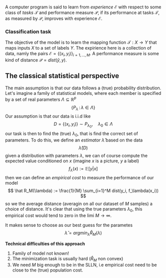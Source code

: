 
A computer program is said to learn from _experience_ $\mathcal{E}$ with respect to some class of _tasks_ $\mathcal{T}$  and performance measure $\mathcal{P}$, if its performance at tasks $\mathcal{T}$, as measured by $\mathcal{P}$, improves with experience $\mathcal{E}$.

### Classification task
The objective of the model is to learn the mapping function $\mathcal{T} : X \to Y$
that maps inputs $X$ to a set of labels $Y$. 
The expirience here is a collection of data, namly the pairs $\mathcal{E}= \{(x_i,y_i)\}_{i=1,\dots,M}$.
A performance measure is some kind of distance $\mathcal{P}=dist(\hat y,y)$.

## The classical statistical perspective

The main assumption is that our data follows a (true) probability distribution. Let's imagine a family of statistical models, where each member is specified by a set of real parameters $\Lambda \subseteq \mathbb{R}^p$
$$
\{P_\lambda \,:\, \lambda \in \Lambda\}
$$
Our assumption is that our data is i.i.d like
$$
D = \{(x_i,y_i)\} \sim P_{\lambda_0}, \quad \lambda_0 \in \Lambda
$$
our task is then to find the (true) $\lambda_0$, that is find the correct set of parameters. To do this, we define an _estimator_ $\hat \lambda$ based on the data
$$
\hat\lambda (D)
$$
given a distribution with parameters $\lambda$, we can of course compute the expected value conditioned on $x$ (imagine $x$ is a picture, $y$ a label)
$$
f_\lambda(x) := \mathbb{E}[y |x]
$$
then we can define an _empirical cost_ to measure the performance of our model
$$
\hat R_M(\lambda) := \frac{1}{M} \sum_{i=1}^M dist(y_i, f_\lambda(x_i))
$$
so we the average distance (averagin on all our dataset of $M$ samples) a choice of distance. It's clear that using the true parameters $\lambda_0$, this empirical cost would tend to zero in the limi $M\to \infty$.

It makes sense to choose as our best guess for the parametes 
$$
\hat \lambda = argmin_\lambda \hat R_M(\lambda)
$$

**Technical difficulties of this approach**
1. Family of model not known!
2. The minimization task is usually hard ($\hat R_M$ non convex)
3. We need $M$ big enough to be in the SLLN, i.e empirical cost need to be close to the (true) population cost.